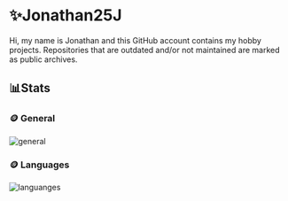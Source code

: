 # ✨Jonathan25J
Hi, my name is Jonathan and this GitHub account contains my hobby projects. Repositories that are outdated and/or not maintained are marked as public archives.

## 📊Stats
### 🪙 General
![general](https://github-readme-stats-ouuan.vercel.app/api?username=Jonathan25J&show_icons=true&rank_icon=github&bg_color=30,e66465,9198e5)
### 🪙 Languages
![languanges](https://github-readme-stats.vercel.app/api/top-langs/?username=Jonathan25J&layout=donut&bg_color=30,e66465,9198e5)
